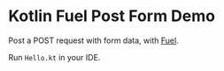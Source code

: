 Kotlin Fuel Post Form Demo
==========================

Post a POST request with form data, with [Fuel](https://github.com/kittinunf/Fuel).

Run `Hello.kt` in your IDE.